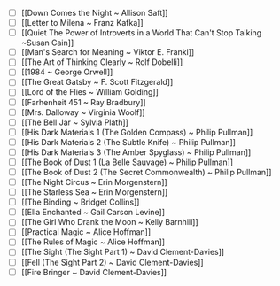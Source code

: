 - [ ] [[Down Comes the Night ~ Allison Saft]]
- [ ] [[Letter to Milena ~ Franz Kafka]]
- [ ] [[Quiet The Power of Introverts in a World That Can't Stop Talking ~Susan Cain]]
- [ ] [[Man's Search for Meaning ~ Viktor E. Frankl]]
- [ ] [[The Art of Thinking Clearly ~ Rolf Dobelli]]
- [ ] [[1984 ~ George Orwell]]
- [ ] [[The Great Gatsby ~ F. Scott Fitzgerald]]
- [ ] [[Lord of the Flies ~ William Golding]]
- [ ] [[Farhenheit 451 ~ Ray Bradbury]]
- [ ] [[Mrs. Dalloway ~ Virginia Woolf]]
- [ ] [[The Bell Jar ~ Sylvia Plath]]
- [ ] [[His Dark Materials 1 (The Golden Compass) ~ Philip Pullman]]
- [ ] [[His Dark Materials 2 (The Subtle Knife) ~ Philip Pullman]]
- [ ] [[His Dark Materials 3 (The Amber Spyglass) ~ Philip Pullman]]
- [ ] [[The Book of Dust 1 (La Belle Sauvage)  ~ Philip Pullman]]
- [ ] [[The Book of Dust 2 (The Secret Commonwealth) ~ Philip Pullman]]
- [ ] [[The Night Circus ~ Erin Morgenstern]]
- [ ] [[The Starless Sea ~ Erin Morgenstern]]
- [ ] [[The Binding ~ Bridget Collins]]
- [ ] [[Ella Enchanted ~ Gail Carson Levine]]
- [ ] [[The Girl Who Drank the Moon ~ Kelly Barnhill]]
- [ ] [[Practical Magic ~ Alice Hoffman]]
- [ ] [[The Rules of Magic ~ Alice Hoffman]]
- [ ] [[The Sight (The Sight Part 1) ~ David Clement-Davies]]
- [ ] [[Fell (The Sight Part 2) ~ David Clement-Davies]]
- [ ] [[Fire Bringer ~ David Clement-Davies]]